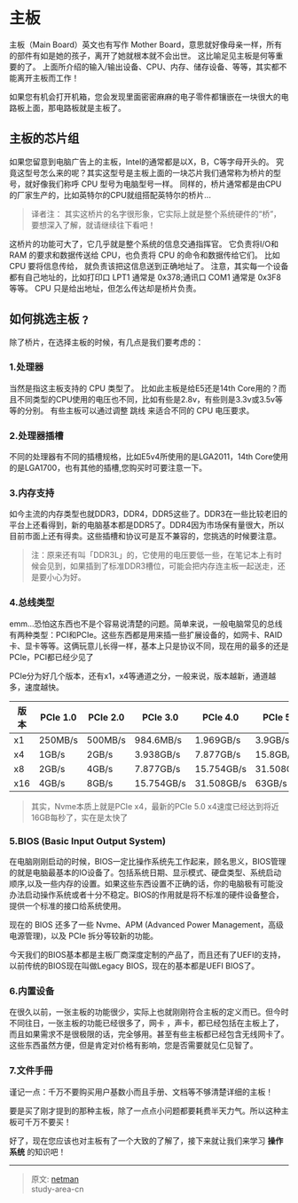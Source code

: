 # 主板

主板（Main Board）英文也有写作 Mother Board，意思就好像母亲一样，所有的部件有如是她的孩子，离开了她就根本就不会出世。 这比喻足见主板是何等重要的了。 上面所介绍的输入/输出设备、CPU、内存、储存设备、等等，其实都不能离开主板而工作！

如果您有机会打开机箱，您会发现里面密密麻麻的电子零件都镶嵌在一块很大的电路板上面，那电路板就是主板了。

## 主板的芯片组

如果您留意到电脑广告上的主板，Intel的通常都是以X，B，C等字母开头的。 究竟这型号怎么来的呢？其实这型号是主板上面的一块芯片我们通常称为桥片的型号，就好像我们称呼 CPU 型号为电脑型号一样。 同样的，桥片通常都是由CPU的厂家生产的，比如英特尔的CPU就组搭配英特尔的桥片...

> 译者注：
> 其实这桥片的名字很形象，它实际上就是整个系统硬件的“桥”，要想深入了解，就请继续往下看吧！

这桥片的功能可大了，它几乎就是整个系统的信息交通指挥官。 它负责将I/O和 RAM 的要求和数据传送给 CPU，也负责将 CPU 的命令和数据传给它们。 比如 CPU 要将信息传给， 就负责该把这信息送到正确地址了。 注意，其实每一个设备都有自己地址的，比如打印口 LPT1 通常是 0x378;通讯口 COM1 通常是 0x3F8 等等。 CPU 只是给出地址，但怎么传达却是桥片负责。

## 如何挑选主板﹖

除了桥片，在选择主板的时候，有几点是我们要考虑的：

### 1.处理器

当然是指这主板支持的 CPU 类型了。 比如此主板是给E5还是14th Core用的？而且不同类型的CPU使用的电压也不同，比如有些是2.8v，有些则是3.3v或3.5v等等的分别。 有些主板可以通过调整 跳线 来适合不同的 CPU 电压要求。

### 2.处理器插槽

不同的处理器有不同的插槽规格，比如E5v4所使用的是LGA2011，14th Core使用的是LGA1700，也有其他的插槽,您购买时可要注意一下。

### 3.内存支持

如今主流的内存类型也就DDR3，DDR4，DDR5这些了。DDR3在一些比较老旧的平台上还看得到，新的电脑基本都是DDR5了。DDR4因为市场保有量很大，所以目前市面上还有得卖。这些插槽和协议可是互不兼容的，您挑选的时候要注意。

> 注：原来还有叫「DDR3L」的，它使用的电压要低一些，在笔记本上有时候会见到，如果插到了标准DDR3槽位，可能会把内存连主板一起送走，还是要小心为好。

### 4.总线类型

emm...恐怕这东西也不是个容易说清楚的问题。简单来说，一般电脑常见的总线有两种类型：PCI和PCIe。这些东西都是用来插一些扩展设备的，如网卡、RAID卡、显卡等等。这俩玩意儿长得一样，基本上只是协议不同，现在用的最多的还是PCIe，PCI都已经少见了

PCIe分为好几个版本，还有x1，x4等通道之分，一般来说，版本越新，通道越多，速度越快。

|版本|PCIe 1.0|PCIe 2.0|PCIe 3.0|PCIe 4.0|PCIe 5.0|
|--------|---------|--------|--------|--------|--------|
|x1|250MB/s|500MB/s|984.6MB/s|1.969GB/s|3.9GB/s|
|x4|1GB/s|2GB/s|3.938GB/s|7.877GB/s|15.8GB/s|
|x8|2GB/s|4GB/s|7.877GB/s|15.754GB/s|31.508GB/s|
|x16|4GB/s|8GB/s|15.754GB/s|31.508GB/s|63GB/s|
>其实，Nvme本质上就是PCIe x4，最新的PCIe 5.0 x4速度已经达到将近16GB每秒了，实在是太快了

### 5.BIOS (Basic Input Output System)

在电脑刚刚启动的时候，BIOS一定比操作系统先工作起来，顾名思义，BIOS管理的就是电脑最基本的IO设备了。包括系统日期、显示模式、硬盘类型、系统启动顺序,以及一些内存的设置。如果这些东西设置不正确的话，你的电脑极有可能没办法启动操作系统或者十分不稳定。BIOS的作用就是将不标准的硬件设备整合，提供一个标准的接口给系统使用。

现在的 BIOS 还多了一些 Nvme、APM (Advanced Power Management，高级电源管理)，以及 PCIe 拆分等较新的功能。

今天我们的BIOS基本都是主板厂商深度定制的产品了，而且还有了UEFI的支持，以前传统的BIOS现在叫做Legacy BIOS，现在的基本都是UEFI BIOS了。

### 6.内置设备

在很久以前，一张主板的功能很少，实际上也就刚刚符合主板的定义而已。但今时不同往日，一张主板的功能已经很多了，网卡 ，声卡，都已经包括在主板上了，而且如果需求不是很极限的话，完全够用。甚至有些主板都已经包含无线网卡了。这些东西虽然方便，但是肯定对价格有影响，您是否需要就见仁见智了。

### 7.文件手冊

谨记一点：千万不要购买用户基数小而且手册、文档等不够清楚详细的主板！

要是买了刚才提到的那种主板，除了一点点小问题都要耗费半天力气。所以这种主板可千万不要买！

好了，现在您应该也对主板有了一个大致的了解了，接下来就让我们来学习 **操作系统** 的知识吧！

---
> 原文: [netman](http://www.study-area.org/compu/compu_mb.htm)</br>
> study-area-cn

